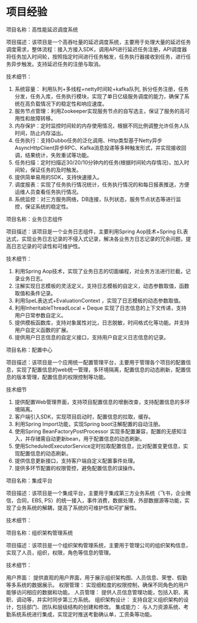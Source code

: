 # 项目经验

项目名称：高性能延迟调度系统

项目描述：该项目是一个高吞吐量的延迟调度系统，主要用于处理大量的延迟任务调度需求，整体流程：接入方接入SDK，调用API进行延迟任务注册，API调度器将任务加入时间轮，按照指定时间进行任务触发，任务执行器接收到任务，进行任务异步触发。支持延迟任务的注册与取消。

技术细节：

1. 系统容量： 利用队列+多线程+netty时间轮+kafka队列, 拆分任务注册，任务分发，任务入库，任务执行模块，实现了单日亿级服务调度的能力，确保了系统在高负载情况下的稳定性和响应速度。
2. 服务节点管理：利用Zookeeper实现服务节点的自写选主，保证了服务的高可用性和故障转移。
3. 内存保护：定时监控时间轮的内存使用情况，根据不同比例调整允许任务人队时间，防止内存溢出。
4. 任务执行：支持Dubbo任务的泛化调用、Http类型基于Netty异步AsyncHttpClient异步RPC、Kafka消息投递等多种触发形式，并实现接收回调，结果统计，失败重试等功能。
5. 任务扫描：定时扫描近30/20/10分钟内的任务(根据时间轮内存情况)，加入时间轮，保证任务的及时触发。
6. 提供简单易用的SDK，支持快速接入。
7. 调度报表：实现了任务执行情况统计，任务执行情况的和每日报表推送，方便运维人员查看任务执行情况。
8. 系统监控：对三方服务网络，DB连接，队列状态，服务节点状态等进行监控，保证系统的稳定性。

项目名称：业务日志组件

项目描述：该项目是一个业务日志组件，主要利用Spring Aop技术+Spring EL表达式，实现业务日志记录的不侵入式记录，解决各业务方日志记录的冗余问题，提高日志记录的可读性和可维护性。

技术细节：

1. 利用Spring Aop技术，实现了业务日志的切面编程，对业务方法进行拦截，记录业务日志。
2. 注解实现日志模板的灵活定义，支持日志模板的自定义，动态参数取值，函数取值和条件记录。
3. 利用SpeL表达式+EvaluationContext ，实现了日志模板的动态参数取值。
4. 利用InheritableThreadLocal + Deque 实现了日志信息的上下文传递，支持用户日常参数自定义。
5. 提供模板函数库，支持对象属性对比，日志脱敏，时间格式化等功能。并支持用户自定义函数的扩展。
6. 提供用户日志信息的自定义接口，支持用户自定义日志信息的记录。

项目名称：配置中心

项目描述：该项目是一个应用统一配置管理平台，主要用于管理各个项目的配置信息，实现了配置信息的web统一管理，多环境隔离，配置信息的动态刷新，配置信息的版本管理，配置信息的权限控制等功能。

技术细节

1. 提供配置Web管理界面，支持项目配置信息的增删改查，支持配置信息的多环境隔离。
2. 客户端引入SDK，实现项目启动时，配置信息的拉取，缓存。
3. 利用Spring Import功能，实现Spring boot注解配置的自动注册。
4. 使用Spring BeanFactoryPostProcessor 实现多配置兼容，配置的无感知注入，并存储需自动更新bean，用于配置信息的动态刷新。
5. 使用ScheduledExecutorService定时拉取配置信息，比对配置变更信息，实现配置信息的动态刷新。
6. 提供信息更新接口，支持客户端自定义配置事件处理。
7. 提供多环节配置的权限管控，避免配置信息的误操作。

项目名称：集成平台

项目描述：该项目是一个集成平台，主要用于集成第三方业务系统（飞书，企业微信，合同，EBS, PS）的统一接入，事件消费，数据处理，外部数据源等功能，实现了业务系统的解耦，提高了系统的可维护性和可扩展性。

技术细节：

项目名称：组织架构管理系统

项目描述：该项目是一个组织架构管理系统，主要用于管理公司的组织架构信息，实现了人员，组织，权限，角色等信息的管理。

技术细节：

用户界面： 提供直观的用户界面，用于展示组织架构图、人员信息、荣誉、假勤等多系统的数据展示。
权限管理： 实现细粒度的权限控制，确保不同角色的用户能够访问相应的数据和功能。
人员管理： 提供人员信息管理功能，包括入职、离职、调动等，并实时同步第三方系统。
组织架构设计： 支持自定义组织架构的设计，包括部门、团队和层级结构的创建和修改。
集成能力： 与人力资源系统、考勤系统系统进行集成，实现定时推送考勤确认单，工资条等功能。